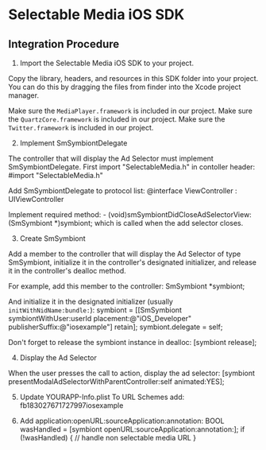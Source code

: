 Selectable Media iOS SDK
========================

Integration Procedure
---------------------


1) Import the Selectable Media iOS SDK to your project.

Copy the library, headers, and resources in this SDK folder into your project. You can do this by dragging the files from finder into the Xcode project manager.

Make sure the `MediaPlayer.framework` is included in our project.
Make sure the `QuartzCore.framework` is included in our project.
Make sure the `Twitter.framework` is included in our project.

2) Implement SmSymbiontDelegate

The controller that will display the Ad Selector must implement SmSymbiontDelegate. First import "SelectableMedia.h" in contoller header:
	#import "SelectableMedia.h"
	
Add SmSymbiontDelegate to protocol list:
	@interface ViewController : UIViewController <SmSymbiontDelegate> 
		
Implement required method:
	- (void)smSymbiontDidCloseAdSelectorView:(SmSymbiont *)symbiont;
which is called when the add selector closes.


3) Create SmSymbiont

Add a member to the controller that will display the Ad Selector of type SmSymbiont, initialize it in the controller's designated initializer, and release it in the controller's dealloc method.

For example, add this member to the controller:
	SmSymbiont *symbiont;

And initialize it in the designated initializer (usually `initWithNidName:bundle:`):
	symbiont = [[SmSymbiont symbiontWithUser:userId placement:@"iOS_Developer" publisherSuffix:@"iosexample"] retain];
	symbiont.delegate = self;

Don't forget to release the symbiont instance in dealloc:
	[symbiont release];

  
4) Display the Ad Selector

When the user presses the call to action, display the ad selector:
	[symbiont presentModalAdSelectorWithParentController:self animated:YES];
    
5) Update YOURAPP-Info.plist
    To URL Schemes add: fb183027671727997iosexample

6) Add application:openURL:sourceApplication:annotation:
    BOOL wasHandled = [symbiont openURL:sourceApplication:annotation:];
    if (!wasHandled) {
        // handle non selectable media URL
    }
